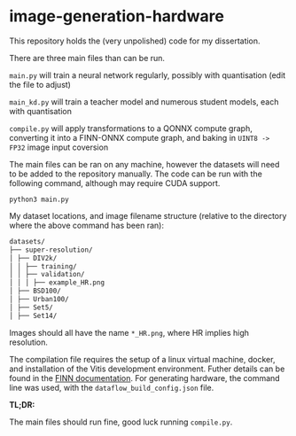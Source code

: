 # image-generation-hardware

This repository holds the (very unpolished) code for my dissertation.

There are three main files than can be run.

`main.py` will train a neural network regularly, possibly with quantisation (edit the file to adjust)

`main_kd.py` will train a teacher model and numerous student models, each with quantisation

`compile.py` will apply transformations to a QONNX compute graph, converting it into a FINN-ONNX compute graph, and baking in ```UINT8 -> FP32``` image input coversion

The main files can be ran on any machine, however the datasets will need to be added to the repository manually. The code can be run with the following command, although may require CUDA support.

`python3 main.py`

My dataset locations, and image filename structure (relative to the directory where the above command has been ran):

```markdown
datasets/
├── super-resolution/
│ ├── DIV2k/
│ │ ├── training/
│ │ ├── validation/
│ │ │ ├── example_HR.png
│ ├── BSD100/
│ ├── Urban100/
│ ├── Set5/
│ ├── Set14/
```

Images should all have the name `*_HR.png`, where HR implies high resolution. 

The compilation file requires the setup of a linux virtual machine, docker, and installation of the Vitis development environment. Futher details can be found in the [FINN documentation](https://finn.readthedocs.io/en/latest/getting_started.html). For generating hardware, the command line was used, with the `dataflow_build_config.json` file.

**TL;DR:**

The main files should run fine, good luck running `compile.py`.
